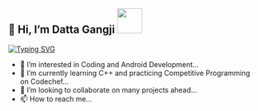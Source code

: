 ## 👋 Hi, I’m Datta Gangji <img src="https://media.giphy.com/media/12oufCB0MyZ1Go/giphy.gif" width="50">

[![Typing SVG](https://readme-typing-svg.demolab.com?font=Fira+Code&pause=1000&center=true&width=435&lines=Competitive+Programmer%F0%9F%91%A9%F0%9F%8F%BB%E2%80%8D%F0%9F%92%BB;Backend+Enthusiast%F0%9F%A7%90)](https://git.io/typing-svg)

- 👀 I’m interested in Coding and Android Development...
- 🌱 I’m currently learning C++ and practicing Competitive Programming on Codechef...
- 💞️ I’m looking to collaborate on many projects ahead...
- 📫 How to reach me...

<!---
the-att-21/the-att-21 is a ✨ special ✨ repository because its `README.md` (this file) appears on your GitHub profile.
You can click the Preview link to take a look at your changes.
--->
